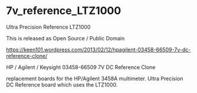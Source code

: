 # 7v_reference_LTZ1000
Ultra Precision Reference LTZ1000

This is released as Open Source / Public Domain

https://keen101.wordpress.com/2013/02/12/hpagilent-03458-66509-7v-dc-reference-clone/

HP / Agilent / Keysight 03458-66509 7V DC Reference Clone

replacement boards for the HP/Agilent 3458A multimeter.  Ultra Precision DC Reference board which uses the LTZ1000.
